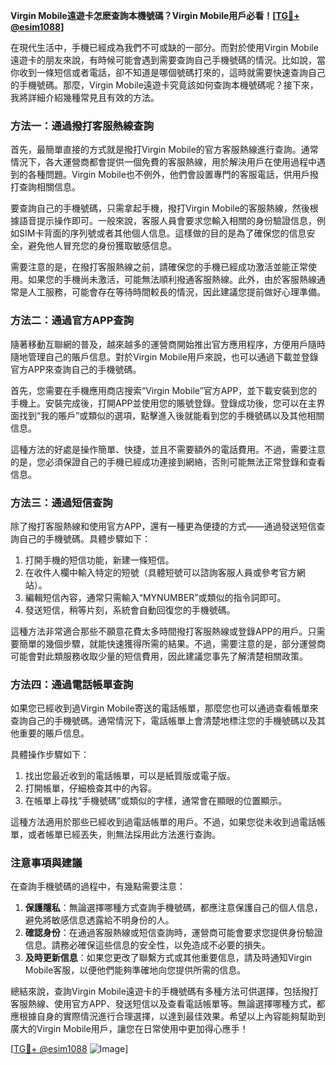 **Virgin Mobile遠遊卡怎麽查詢本機號碼？Virgin Mobile用戶必看！[[TG💪+ @esim1088](https://t.me/s/esim1088)]**

在現代生活中，手機已經成為我們不可或缺的一部分。而對於使用Virgin Mobile遠遊卡的朋友來說，有時候可能會遇到需要查詢自己手機號碼的情況。比如說，當你收到一條短信或者電話，卻不知道是哪個號碼打來的，這時就需要快速查詢自己的手機號碼。那麼，Virgin Mobile遠遊卡究竟該如何查詢本機號碼呢？接下來，我將詳細介紹幾種常見且有效的方法。

### 方法一：通過撥打客服熱線查詢

首先，最簡單直接的方式就是撥打Virgin Mobile的官方客服熱線進行查詢。通常情況下，各大運營商都會提供一個免費的客服熱線，用於解決用戶在使用過程中遇到的各種問題。Virgin Mobile也不例外，他們會設置專門的客服電話，供用戶撥打查詢相關信息。

要查詢自己的手機號碼，只需拿起手機，撥打Virgin Mobile的客服熱線，然後根據語音提示操作即可。一般來說，客服人員會要求您輸入相關的身份驗證信息，例如SIM卡背面的序列號或者其他個人信息。這樣做的目的是為了確保您的信息安全，避免他人冒充您的身份獲取敏感信息。

需要注意的是，在撥打客服熱線之前，請確保您的手機已經成功激活並能正常使用。如果您的手機尚未激活，可能無法順利撥通客服熱線。此外，由於客服熱線通常是人工服務，可能會存在等待時間較長的情況，因此建議您提前做好心理準備。

### 方法二：通過官方APP查詢

隨著移動互聯網的普及，越來越多的運營商開始推出官方應用程序，方便用戶隨時隨地管理自己的賬戶信息。對於Virgin Mobile用戶來說，也可以通過下載並登錄官方APP來查詢自己的手機號碼。

首先，您需要在手機應用商店搜索“Virgin Mobile”官方APP，並下載安裝到您的手機上。安裝完成後，打開APP並使用您的賬號登錄。登錄成功後，您可以在主界面找到“我的賬戶”或類似的選項，點擊進入後就能看到您的手機號碼以及其他相關信息。

這種方法的好處是操作簡單、快捷，並且不需要額外的電話費用。不過，需要注意的是，您必須保證自己的手機已經成功連接到網絡，否則可能無法正常登錄和查看信息。

### 方法三：通過短信查詢

除了撥打客服熱線和使用官方APP，還有一種更為便捷的方式——通過發送短信查詢自己的手機號碼。具體步驟如下：

1. 打開手機的短信功能，新建一條短信。
2. 在收件人欄中輸入特定的短號（具體短號可以諮詢客服人員或參考官方網站）。
3. 編輯短信內容，通常只需輸入“MYNUMBER”或類似的指令詞即可。
4. 發送短信，稍等片刻，系統會自動回復您的手機號碼。

這種方法非常適合那些不願意花費太多時間撥打客服熱線或登錄APP的用戶。只需要簡單的幾個步驟，就能快速獲得所需的結果。不過，需要注意的是，部分運營商可能會對此類服務收取少量的短信費用，因此建議您事先了解清楚相關政策。

### 方法四：通過電話帳單查詢

如果您已經收到過Virgin Mobile寄送的電話帳單，那麼您也可以通過查看帳單來查詢自己的手機號碼。通常情況下，電話帳單上會清楚地標注您的手機號碼以及其他重要的賬戶信息。

具體操作步驟如下：
1. 找出您最近收到的電話帳單，可以是紙質版或電子版。
2. 打開帳單，仔細檢查其中的內容。
3. 在帳單上尋找“手機號碼”或類似的字樣，通常會在顯眼的位置顯示。

這種方法適用於那些已經收到過電話帳單的用戶。不過，如果您從未收到過電話帳單，或者帳單已經丟失，則無法採用此方法進行查詢。

### 注意事項與建議

在查詢手機號碼的過程中，有幾點需要注意：
1. **保護隱私**：無論選擇哪種方式查詢手機號碼，都應注意保護自己的個人信息，避免將敏感信息透露給不明身份的人。
2. **確認身份**：在通過客服熱線或短信查詢時，運營商可能會要求您提供身份驗證信息。請務必確保這些信息的安全性，以免造成不必要的損失。
3. **及時更新信息**：如果您更改了聯繫方式或其他重要信息，請及時通知Virgin Mobile客服，以便他們能夠準確地向您提供所需的信息。

總結來說，查詢Virgin Mobile遠遊卡的手機號碼有多種方法可供選擇，包括撥打客服熱線、使用官方APP、發送短信以及查看電話帳單等。無論選擇哪種方式，都應根據自身的實際情況進行合理選擇，以達到最佳效果。希望以上內容能夠幫助到廣大的Virgin Mobile用戶，讓您在日常使用中更加得心應手！

[[TG💪+ @esim1088](https://t.me/s/esim1088) ![Image](https://i.postimg.cc/4NQfJmqS/Snipaste-2025-05-13-00-14-12.png)]